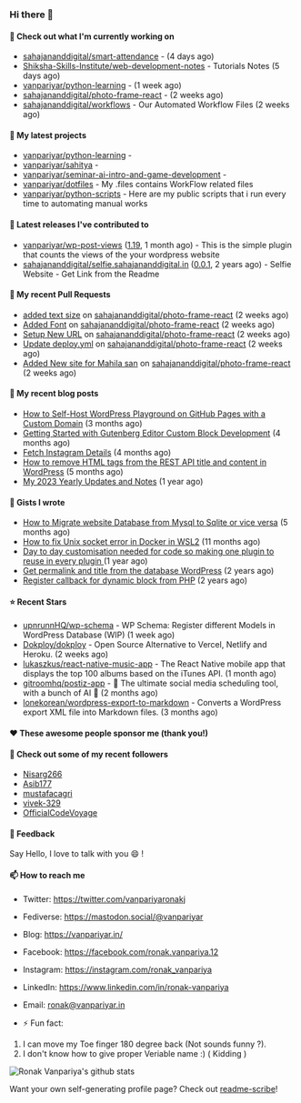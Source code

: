 ### Hi there 👋

#### 👷 Check out what I'm currently working on

- [sahajananddigital/smart-attendance](https://github.com/sahajananddigital/smart-attendance) -  (4 days ago)
- [Shiksha-Skills-Institute/web-development-notes](https://github.com/Shiksha-Skills-Institute/web-development-notes) - Tutorials Notes (5 days ago)
- [vanpariyar/python-learning](https://github.com/vanpariyar/python-learning) -  (1 week ago)
- [sahajananddigital/photo-frame-react](https://github.com/sahajananddigital/photo-frame-react) -  (2 weeks ago)
- [sahajananddigital/workflows](https://github.com/sahajananddigital/workflows) - Our Automated Workflow Files (2 weeks ago)

#### 🌱 My latest projects

- [vanpariyar/python-learning](https://github.com/vanpariyar/python-learning) - 
- [vanpariyar/sahitya](https://github.com/vanpariyar/sahitya) - 
- [vanpariyar/seminar-ai-intro-and-game-development](https://github.com/vanpariyar/seminar-ai-intro-and-game-development) - 
- [vanpariyar/dotfiles](https://github.com/vanpariyar/dotfiles) - My .files contains WorkFlow related files
- [vanpariyar/python-scripts](https://github.com/vanpariyar/python-scripts) - Here are my public scripts that i run every time to automating manual works

#### 🔭 Latest releases I've contributed to

- [vanpariyar/wp-post-views](https://github.com/vanpariyar/wp-post-views) ([1.19](https://github.com/vanpariyar/wp-post-views/releases/tag/1.19), 1 month ago) - This is the simple plugin that counts the views of the your wordpress website
- [sahajananddigital/selfie.sahajananddigital.in](https://github.com/sahajananddigital/selfie.sahajananddigital.in) ([0.0.1](https://github.com/sahajananddigital/selfie.sahajananddigital.in/releases/tag/0.0.1), 2 years ago) - Selfie Website - Get Link from the Readme

#### 🔨 My recent Pull Requests

- [added text size](https://github.com/sahajananddigital/photo-frame-react/pull/6) on [sahajananddigital/photo-frame-react](https://github.com/sahajananddigital/photo-frame-react) (2 weeks ago)
- [Added Font](https://github.com/sahajananddigital/photo-frame-react/pull/5) on [sahajananddigital/photo-frame-react](https://github.com/sahajananddigital/photo-frame-react) (2 weeks ago)
- [Setup New URL](https://github.com/sahajananddigital/photo-frame-react/pull/4) on [sahajananddigital/photo-frame-react](https://github.com/sahajananddigital/photo-frame-react) (2 weeks ago)
- [Update deploy.yml](https://github.com/sahajananddigital/photo-frame-react/pull/3) on [sahajananddigital/photo-frame-react](https://github.com/sahajananddigital/photo-frame-react) (2 weeks ago)
- [Added New site for Mahila san](https://github.com/sahajananddigital/photo-frame-react/pull/2) on [sahajananddigital/photo-frame-react](https://github.com/sahajananddigital/photo-frame-react) (2 weeks ago)

#### 📜 My recent blog posts

- [How to Self-Host WordPress Playground on GitHub Pages with a Custom Domain](https://vanpariyar.in/blog/how-to-self-host-wordpress-playground-on-github-pages-with-a-custom-domain/) (3 months ago)
- [Getting Started with Gutenberg Editor Custom Block Development](https://vanpariyar.in/blog/how-to-start-with-gutenberg-editor-custom-block-development/) (4 months ago)
- [Fetch Instagram Details](https://vanpariyar.in/blog/fetch-instagram-details/) (4 months ago)
- [How to remove HTML tags from the REST API title and content in WordPress](https://vanpariyar.in/blog/how-to-remove-html-tags-from-the-rest-api-title-and-content-in-wordpress/) (5 months ago)
- [My 2023 Yearly Updates and Notes](https://vanpariyar.in/blog/my-2023-yearly-updates-and-notes/) (1 year ago)

#### 📓 Gists I wrote

- [How to Migrate website Database from Mysql to Sqlite or vice versa](https://gist.github.com/720f04a57721e24eb2af2b1112ec89c4) (5 months ago)
- [How to fix Unix socket error in Docker in WSL2](https://gist.github.com/c3e90157b6aec1f19ae9462941412672) (11 months ago)
- [Day to day customisation needed for code so making one plugin to reuse in every plugin ](https://gist.github.com/95880b458a6110bb9f4d8c588cb4f119) (1 year ago)
- [Get permalink and title from the database WordPress](https://gist.github.com/d955fc9b1678f61b5839d306fa0ab55a) (2 years ago)
- [Register callback for dynamic block from PHP](https://gist.github.com/c31889716cefaa9dec24a40e0beb086f) (2 years ago)

#### ⭐ Recent Stars

- [upnrunnHQ/wp-schema](https://github.com/upnrunnHQ/wp-schema) - WP Schema: Register different Models in WordPress Database (WIP) (1 week ago)
- [Dokploy/dokploy](https://github.com/Dokploy/dokploy) - Open Source Alternative to Vercel, Netlify and Heroku. (2 weeks ago)
- [lukaszkus/react-native-music-app](https://github.com/lukaszkus/react-native-music-app) - The React Native mobile app that displays the top 100 albums based on the iTunes API. (1 month ago)
- [gitroomhq/postiz-app](https://github.com/gitroomhq/postiz-app) - 📨 The ultimate social media scheduling tool, with a bunch of AI  🤖 (2 months ago)
- [lonekorean/wordpress-export-to-markdown](https://github.com/lonekorean/wordpress-export-to-markdown) - Converts a WordPress export XML file into Markdown files. (3 months ago)

#### ❤️ These awesome people sponsor me (thank you!)


#### 👯 Check out some of my recent followers

- [Nisarg266](https://github.com/Nisarg266)
- [Asib177](https://github.com/Asib177)
- [mustafacagri](https://github.com/mustafacagri)
- [vivek-329](https://github.com/vivek-329)
- [OfficialCodeVoyage](https://github.com/OfficialCodeVoyage)

#### 💬 Feedback

Say Hello, I love to talk with you :smile: !

#### 📫 How to reach me

- Twitter: https://twitter.com/vanpariyaronakj
- Fediverse: https://mastodon.social/@vanpariyar
- Blog: https://vanpariyar.in/
- Facebook: https://facebook.com/ronak.vanpariya.12
- Instagram: https://instagram.com/ronak_vanpariya
- LinkedIn: https://www.linkedin.com/in/ronak-vanpariya
- Email: ronak@vanpariyar.in

- ⚡ Fun fact:

1. I can move my Toe finger 180 degree back (Not sounds funny ?).
2. I don't know how to give proper Veriable name :) ( Kidding )

![Ronak Vanpariya's github stats](https://github-readme-stats.vercel.app/api?username=vanpariyar&show_icons=true&hide_border=true)

Want your own self-generating profile page? Check out [readme-scribe](https://github.com/muesli/readme-scribe)!

